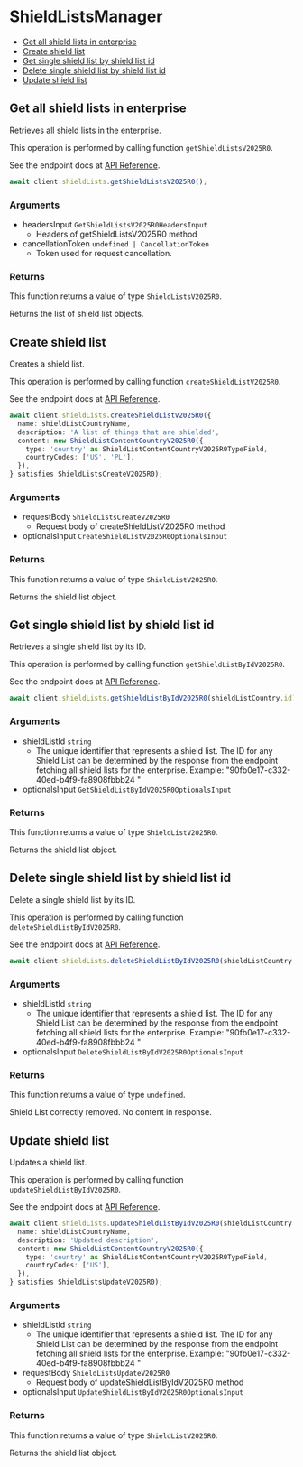 # ShieldListsManager

- [Get all shield lists in enterprise](#get-all-shield-lists-in-enterprise)
- [Create shield list](#create-shield-list)
- [Get single shield list by shield list id](#get-single-shield-list-by-shield-list-id)
- [Delete single shield list by shield list id](#delete-single-shield-list-by-shield-list-id)
- [Update shield list](#update-shield-list)

## Get all shield lists in enterprise

Retrieves all shield lists in the enterprise.

This operation is performed by calling function `getShieldListsV2025R0`.

See the endpoint docs at
[API Reference](https://developer.box.com/reference/v2025.0/get-shield-lists/).

<!-- sample get_shield_lists_v2025.0 -->

```ts
await client.shieldLists.getShieldListsV2025R0();
```

### Arguments

- headersInput `GetShieldListsV2025R0HeadersInput`
  - Headers of getShieldListsV2025R0 method
- cancellationToken `undefined | CancellationToken`
  - Token used for request cancellation.

### Returns

This function returns a value of type `ShieldListsV2025R0`.

Returns the list of shield list objects.

## Create shield list

Creates a shield list.

This operation is performed by calling function `createShieldListV2025R0`.

See the endpoint docs at
[API Reference](https://developer.box.com/reference/v2025.0/post-shield-lists/).

<!-- sample post_shield_lists_v2025.0 -->

```ts
await client.shieldLists.createShieldListV2025R0({
  name: shieldListCountryName,
  description: 'A list of things that are shielded',
  content: new ShieldListContentCountryV2025R0({
    type: 'country' as ShieldListContentCountryV2025R0TypeField,
    countryCodes: ['US', 'PL'],
  }),
} satisfies ShieldListsCreateV2025R0);
```

### Arguments

- requestBody `ShieldListsCreateV2025R0`
  - Request body of createShieldListV2025R0 method
- optionalsInput `CreateShieldListV2025R0OptionalsInput`

### Returns

This function returns a value of type `ShieldListV2025R0`.

Returns the shield list object.

## Get single shield list by shield list id

Retrieves a single shield list by its ID.

This operation is performed by calling function `getShieldListByIdV2025R0`.

See the endpoint docs at
[API Reference](https://developer.box.com/reference/v2025.0/get-shield-lists-id/).

<!-- sample get_shield_lists_id_v2025.0 -->

```ts
await client.shieldLists.getShieldListByIdV2025R0(shieldListCountry.id);
```

### Arguments

- shieldListId `string`
  - The unique identifier that represents a shield list. The ID for any Shield List can be determined by the response from the endpoint fetching all shield lists for the enterprise. Example: "90fb0e17-c332-40ed-b4f9-fa8908fbbb24 "
- optionalsInput `GetShieldListByIdV2025R0OptionalsInput`

### Returns

This function returns a value of type `ShieldListV2025R0`.

Returns the shield list object.

## Delete single shield list by shield list id

Delete a single shield list by its ID.

This operation is performed by calling function `deleteShieldListByIdV2025R0`.

See the endpoint docs at
[API Reference](https://developer.box.com/reference/v2025.0/delete-shield-lists-id/).

<!-- sample delete_shield_lists_id_v2025.0 -->

```ts
await client.shieldLists.deleteShieldListByIdV2025R0(shieldListCountry.id);
```

### Arguments

- shieldListId `string`
  - The unique identifier that represents a shield list. The ID for any Shield List can be determined by the response from the endpoint fetching all shield lists for the enterprise. Example: "90fb0e17-c332-40ed-b4f9-fa8908fbbb24 "
- optionalsInput `DeleteShieldListByIdV2025R0OptionalsInput`

### Returns

This function returns a value of type `undefined`.

Shield List correctly removed. No content in response.

## Update shield list

Updates a shield list.

This operation is performed by calling function `updateShieldListByIdV2025R0`.

See the endpoint docs at
[API Reference](https://developer.box.com/reference/v2025.0/put-shield-lists-id/).

<!-- sample put_shield_lists_id_v2025.0 -->

```ts
await client.shieldLists.updateShieldListByIdV2025R0(shieldListCountry.id, {
  name: shieldListCountryName,
  description: 'Updated description',
  content: new ShieldListContentCountryV2025R0({
    type: 'country' as ShieldListContentCountryV2025R0TypeField,
    countryCodes: ['US'],
  }),
} satisfies ShieldListsUpdateV2025R0);
```

### Arguments

- shieldListId `string`
  - The unique identifier that represents a shield list. The ID for any Shield List can be determined by the response from the endpoint fetching all shield lists for the enterprise. Example: "90fb0e17-c332-40ed-b4f9-fa8908fbbb24 "
- requestBody `ShieldListsUpdateV2025R0`
  - Request body of updateShieldListByIdV2025R0 method
- optionalsInput `UpdateShieldListByIdV2025R0OptionalsInput`

### Returns

This function returns a value of type `ShieldListV2025R0`.

Returns the shield list object.
